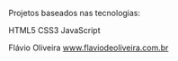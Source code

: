 Projetos baseados nas tecnologias:

HTML5
CSS3
JavaScript

Flávio Oliveira
www.flaviodeoliveira.com.br
